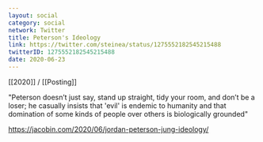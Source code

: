```yaml
---
layout: social
category: social
network: Twitter
title: Peterson's Ideology
link: https://twitter.com/steinea/status/1275552182545215488
twitterID: 1275552182545215488
date: 2020-06-23
---
```


[[2020]] / [[Posting]]

"Peterson doesn’t just say, stand up straight, tidy your room, and don’t be a loser; he casually insists that 'evil' is endemic to humanity and that domination of some kinds of people over others is biologically grounded"

<https://jacobin.com/2020/06/jordan-peterson-jung-ideology/>
